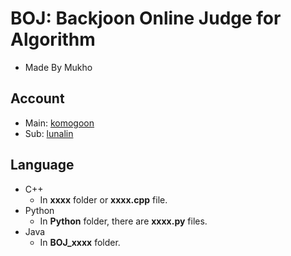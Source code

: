 # BOJ: Backjoon Online Judge for Algorithm

- Made By Mukho

## Account

- Main: [komogoon](https://www.acmicpc.net/user/komogoon)
- Sub: [lunalin](https://www.acmicpc.net/user/lunalin)

## Language

- C++
    - In **xxxx** folder or **xxxx.cpp** file.
- Python
    - In **Python** folder, there are **xxxx.py** files.
- Java
    - In **BOJ_xxxx** folder.
